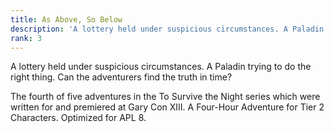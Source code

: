 ```yaml
---
title: As Above, So Below
description: 'A lottery held under suspicious circumstances. A Paladin trying to do the right thing. Can the adventurers find the truth in time?'
rank: 3
---
```


A lottery held under suspicious circumstances. A Paladin trying to do the right thing. Can the adventurers find the truth in time?

The fourth of five adventures in the To Survive the Night series which were written for and premiered at Gary Con XIII. A Four-Hour Adventure for Tier 2 Characters. Optimized for APL 8.
